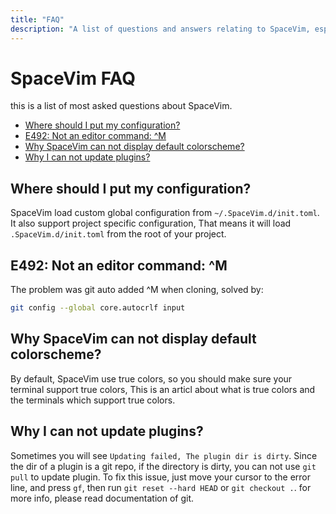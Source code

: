 ```yaml
---
title: "FAQ" 
description: "A list of questions and answers relating to SpaceVim, especially one most asked in SpaceVim community" 
---
```


# SpaceVim FAQ

this is a list of most asked questions about SpaceVim.

<!-- vim-markdown-toc GFM -->

- [Where should I put my configuration?](#where-should-i-put-my-configuration)
- [E492: Not an editor command: ^M](#e492-not-an-editor-command-m)
- [Why SpaceVim can not display default colorscheme?](#why-spacevim-can-not-display-default-colorscheme)
- [Why I can not update plugins?](#why-i-can-not-update-plugins)

<!-- vim-markdown-toc -->

## Where should I put my configuration?

SpaceVim load custom global configuration from `~/.SpaceVim.d/init.toml`. It also support project specific configuration, 
That means it will load `.SpaceVim.d/init.toml` from the root of your project.

## E492: Not an editor command: ^M

The problem was git auto added ^M when cloning, solved by:

```sh
git config --global core.autocrlf input
```

## Why SpaceVim can not display default colorscheme?

By default, SpaceVim use true colors, so you should make sure your terminal support true colors, This is an articl about
what is true colors and the terminals which support true colors.

## Why I can not update plugins?

Sometimes you will see `Updating failed, The plugin dir is dirty`. Since the dir of a plugin is a git repo, if the
directory is dirty, you can not use `git pull` to update plugin. To fix this issue, just move your cursor to the
error line, and press `gf`, then run `git reset --hard HEAD` or `git checkout .`. for more info, please read
documentation of git.
